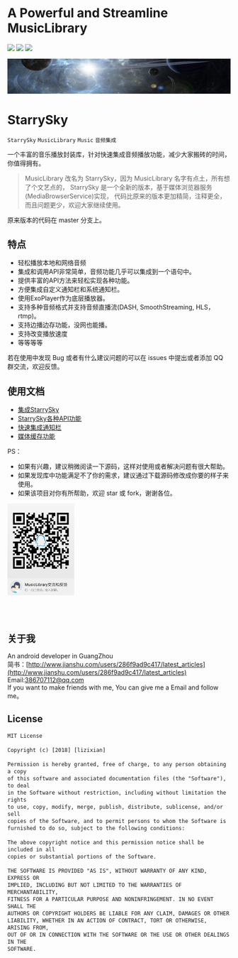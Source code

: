 # A Powerful and Streamline MusicLibrary

<a href="http://developer.android.com/index.html"><img src="https://img.shields.io/badge/platform-android-green.svg"></a>
<a href="https://bintray.com/lizixian/MusicLibrary/MusicLibrary/_latestVersion"><img src="https://api.bintray.com/packages/lizixian/MusicLibrary/MusicLibrary/images/download.svg"></a>
<a href="http://choosealicense.com/licenses/mit/"><img src="https://img.shields.io/badge/license-MIT-green.svg"></a>

<img src="art/logo.jpg"/>

# StarrySky

`StarrySky` `MusicLibrary` `Music` `音频集成`

一个丰富的音乐播放封装库，针对快速集成音频播放功能，减少大家搬砖的时间，你值得拥有。

>MusicLibrary 改名为 StarrySky，因为 MusicLibrary 名字有点土，所有想了个文艺点的，
StarrySky 是一个全新的版本，基于媒体浏览器服务(MediaBrowserService)实现，
代码比原来的版本更加精简，注释更全，而且问题更少，欢迎大家继续使用。  

原来版本的代码在 master 分支上。


## 特点

- 轻松播放本地和网络音频
- 集成和调用API非常简单，音频功能几乎可以集成到一个语句中。
- 提供丰富的API方法来轻松实现各种功能。
- 方便集成自定义通知栏和系统通知栏。
- 使用ExoPlayer作为底层播放器。
- 支持多种音频格式并支持音频直播流(DASH, SmoothStreaming, HLS，rtmp)。
- 支持边播边存功能，没网也能播。
- 支持改变播放速度
- 等等等等

若在使用中发现 Bug 或者有什么建议问题的可以在 issues 中提出或者添加 QQ 群交流，欢迎反馈。

## 使用文档

- [集成StarrySky](https://github.com/lizixian18/MusicLibrary/blob/master/readme/集成StarrySky.md)
- [StarrySky各种API功能](https://github.com/lizixian18/MusicLibrary/blob/master/readme/StarrySky各种API功能.md)
- [快速集成通知栏](https://github.com/lizixian18/MusicLibrary/blob/master/readme/快速集成通知栏.md)
- [媒体缓存功能](https://github.com/lizixian18/MusicLibrary/blob/master/readme/媒体缓存功能.md)


PS：
- 如果有兴趣，建议稍微阅读一下源码，这样对使用或者解决问题有很大帮助。
- 如果发现库中功能满足不了你的需求，建议通过下载源码修改成你要的样子来使用。
- 如果该项目对你有所帮助，欢迎 star 或 fork，谢谢各位。

<a href="art/qq_qun.jpg"><img src="art/qq_qun.jpg" width="30%"/></a>

<br><br>


## 关于我

An android developer in GuangZhou  
简书：[http://www.jianshu.com/users/286f9ad9c417/latest_articles](http://www.jianshu.com/users/286f9ad9c417/latest_articles)   
Email:386707112@qq.com  
If you want to make friends with me, You can give me a Email and follow me。


## License

```
MIT License

Copyright (c) [2018] [lizixian]

Permission is hereby granted, free of charge, to any person obtaining a copy
of this software and associated documentation files (the "Software"), to deal
in the Software without restriction, including without limitation the rights
to use, copy, modify, merge, publish, distribute, sublicense, and/or sell
copies of the Software, and to permit persons to whom the Software is
furnished to do so, subject to the following conditions:

The above copyright notice and this permission notice shall be included in all
copies or substantial portions of the Software.

THE SOFTWARE IS PROVIDED "AS IS", WITHOUT WARRANTY OF ANY KIND, EXPRESS OR
IMPLIED, INCLUDING BUT NOT LIMITED TO THE WARRANTIES OF MERCHANTABILITY,
FITNESS FOR A PARTICULAR PURPOSE AND NONINFRINGEMENT. IN NO EVENT SHALL THE
AUTHORS OR COPYRIGHT HOLDERS BE LIABLE FOR ANY CLAIM, DAMAGES OR OTHER
LIABILITY, WHETHER IN AN ACTION OF CONTRACT, TORT OR OTHERWISE, ARISING FROM,
OUT OF OR IN CONNECTION WITH THE SOFTWARE OR THE USE OR OTHER DEALINGS IN THE
SOFTWARE.
```
